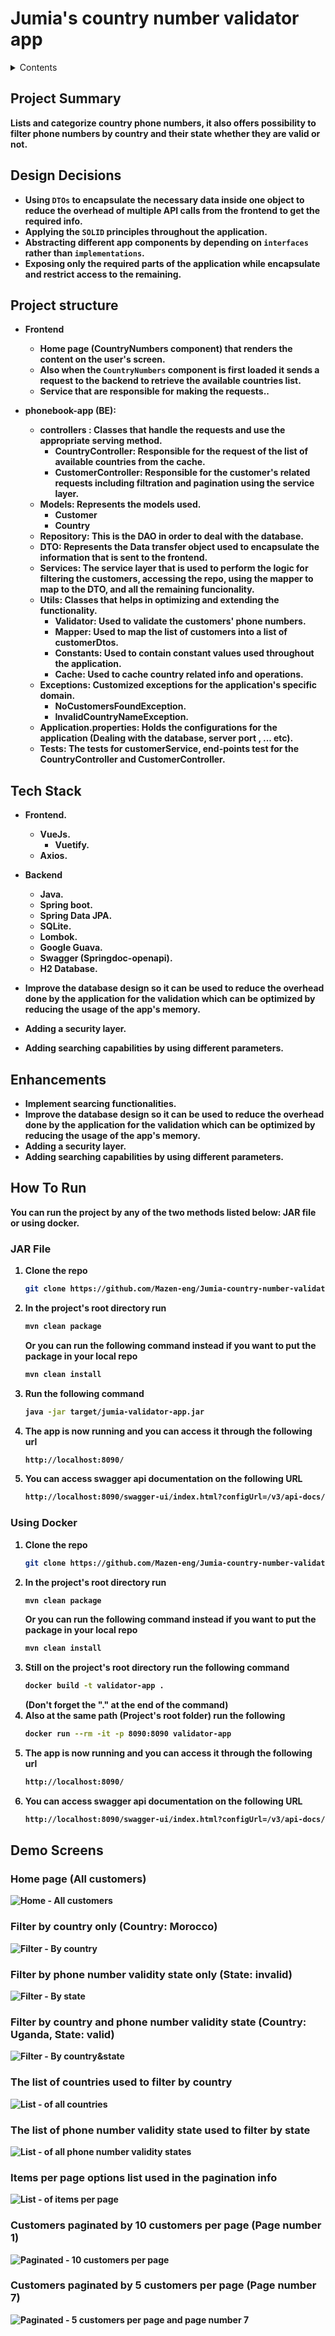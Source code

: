 # Jumia's country number validator app


<!-- TABLE OF CONTENTS -->
<details>
  <summary>Contents</summary>
  <ol>
    <li><b>Project Summary</b></li>
    <li><b>Design Decisions</b></li>    
    <li><b>Project Structure</b></li>    
    <li><b>Tech Stack</b></li>    
    <li><b>Enhancements</b></li>
    <li><b>How To Run</a>
    <ul>
        <li><b>Run A JAR File</b></li>
        <li><b>Run With Docker</b></li>
      </ul></li>
    <li><b>Demo Screens</b></li>
  </ol>
</details>

<!-- Project Summary -->
## Project Summary

Lists and categorize country phone numbers, it also offers possibility to filter phone numbers by country and their state whether they are valid or not.

<!-- Design Decisions -->
## Design Decisions

* Using `DTOs` to encapsulate the necessary data inside one object to reduce the overhead of multiple API calls from the frontend to get the required info.
* Applying the `SOLID` principles throughout the application.
* Abstracting different app components by depending on `interfaces` rather than `implementations`.
* Exposing only the required parts of the application while encapsulate and restrict access to the remaining.

<!-- Project Structure -->
## Project structure

* Frontend
    * Home page (CountryNumbers component) that renders the content on the user's screen.
    * Also when the `CountryNumbers` component is first loaded it sends a request to the backend to retrieve the available countries list.
    * Service that are responsible for making the requests..

* phonebook-app (BE):
    * controllers : Classes that handle the requests and use the appropriate serving method.
      * CountryController: Responsible for the request of the list of available countries from the cache.
      * CustomerController: Responsible for the customer's related requests including filtration and pagination using the service layer.
    * Models: Represents the models used.
      * Customer
      * Country
    * Repository: This is the DAO in order to deal with the database.
    * DTO: Represents the Data transfer object used to encapsulate the information that is sent to the frontend.
    * Services: The service layer that is used to perform the logic for filtering the customers, accessing the repo, using the mapper to map to the DTO, and all the remaining funcionality.
    * Utils: Classes that helps in optimizing and extending the functionality.
      * Validator: Used to validate the customers' phone numbers.
      * Mapper: Used to map the list of customers into a list of customerDtos.
      * Constants: Used to contain constant values used throughout the application.
      * Cache: Used to cache country related info and operations.
    * Exceptions: Customized exceptions for the application's specific domain.
      * NoCustomersFoundException.
      * InvalidCountryNameException.
    * Application.properties: Holds the configurations for the application (Dealing with the database, server port , ... etc).
    * Tests: The tests for customerService, end-points test for the CountryController and CustomerController.

<!-- Tech Stack -->
## Tech Stack

* Frontend.
  * VueJs.
    * Vuetify.
  * Axios.
* Backend
  * Java.
  * Spring boot.
  * Spring Data JPA.
  * SQLite.
  * Lombok.
  * Google Guava.
  * Swagger (Springdoc-openapi).
  * H2 Database.

* Improve the database design so it can be used to reduce the overhead done by the application for the validation which can be optimized by reducing the usage of the app's memory.
* Adding a security layer.
* Adding searching capabilities by using different parameters.

<!-- Enhancements -->
## Enhancements

* Implement searcing functionalities.
* Improve the database design so it can be used to reduce the overhead done by the application for the validation which can be optimized by reducing the usage of the app's memory.
* Adding a security layer.
* Adding searching capabilities by using different parameters.

<!How to run -->
## How To Run

You can run the project by any of the two methods listed below: JAR file or using docker.

### JAR File

1. Clone the repo
   ```sh
   git clone https://github.com/Mazen-eng/Jumia-country-number-validator.git
   ```
2. In the project's root directory run 
   ```sh
   mvn clean package
   ```
   Or you can run the following command instead if you want to put the package in your local repo
   ```sh
   mvn clean install
   ```
3. Run the following command
   ```sh
   java -jar target/jumia-validator-app.jar
   ```
4. The app is now running and you can access it through the following url
   ```sh
   http://localhost:8090/
   ```
5. You can access swagger api documentation on the following URL
   ```sh
   http://localhost:8090/swagger-ui/index.html?configUrl=/v3/api-docs/swagger-config
   ```
   
### Using Docker

1. Clone the repo
   ```sh
   git clone https://github.com/Mazen-eng/Jumia-country-number-validator.git
   ```
2. In the project's root directory run 
   ```sh
   mvn clean package
   ```
   Or you can run the following command instead if you want to put the package in your local repo
   ```sh
   mvn clean install
   ```
3. Still on the project's root directory run the following command 
   ```sh
   docker build -t validator-app .
   ```
   (Don't forget the "." at the end of the command)
4. Also at the same path (Project's root folder) run the following
   ```sh
   docker run --rm -it -p 8090:8090 validator-app
   
5. The app is now running and you can access it through the following url
   ```sh
   http://localhost:8090/
   ```
6. You can access swagger api documentation on the following URL
   ```sh
   http://localhost:8090/swagger-ui/index.html?configUrl=/v3/api-docs/swagger-config
   ```
   
 <!-- Demo Screens -->
## Demo Screens

### Home page (All customers)
![Home - All customers](/Demo/home.PNG)

### Filter by country only (Country: Morocco)
![Filter - By country](/Demo/filter_by_country.PNG)

### Filter by phone number validity state only (State: invalid)
![Filter - By state](/Demo/filter_by_state.PNG)

### Filter by country and phone number validity state (Country: Uganda, State: valid)
![Filter - By country&state](/Demo/filter_by_country_and_state.PNG)

### The list of countries used to filter by country
![List - of all countries](/Demo/filter_by_country_list.PNG)

### The list of phone number validity state used to filter by state
![List - of all phone number validity states](/Demo/filter_by_state_list.PNG)

### Items per page options list used in the pagination info
![List - of items per page](/Demo/items_per_page_list.PNG)

### Customers paginated by 10 customers per page (Page number 1)
![Paginated - 10 customers per page](/Demo/paginated_10_per_page.PNG)

### Customers paginated by 5 customers per page (Page number 7)
![Paginated - 5 customers per page and page number 7](/Demo/paginated_5_per_page_number_7.PNG)
